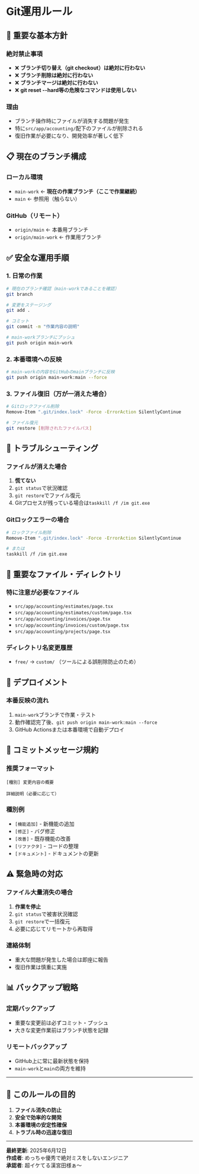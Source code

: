 # Git運用ルール

## 🚨 重要な基本方針

### **絶対禁止事項**
- ❌ **ブランチ切り替え（git checkout）は絶対に行わない**
- ❌ **ブランチ削除は絶対に行わない**
- ❌ **ブランチマージは絶対に行わない**
- ❌ **git reset --hard等の危険なコマンドは使用しない**

### **理由**
- ブランチ操作時にファイルが消失する問題が発生
- 特に`src/app/accounting/`配下のファイルが削除される
- 復旧作業が必要になり、開発効率が著しく低下

## 📋 現在のブランチ構成

### **ローカル環境**
- `main-work` ← **現在の作業ブランチ（ここで作業継続）**
- `main` ← 参照用（触らない）

### **GitHub（リモート）**
- `origin/main` ← 本番用ブランチ
- `origin/main-work` ← 作業用ブランチ

## ✅ 安全な運用手順

### **1. 日常の作業**
```bash
# 現在のブランチ確認（main-workであることを確認）
git branch

# 変更をステージング
git add .

# コミット
git commit -m "作業内容の説明"

# main-workブランチにプッシュ
git push origin main-work
```

### **2. 本番環境への反映**
```bash
# main-workの内容をGitHubのmainブランチに反映
git push origin main-work:main --force
```

### **3. ファイル復旧（万が一消えた場合）**
```bash
# Gitロックファイル削除
Remove-Item ".git/index.lock" -Force -ErrorAction SilentlyContinue

# ファイル復元
git restore [削除されたファイルパス]
```

## 🔧 トラブルシューティング

### **ファイルが消えた場合**
1. **慌てない**
2. `git status`で状況確認
3. `git restore`でファイル復元
4. Gitプロセスが残っている場合は`taskkill /f /im git.exe`

### **Gitロックエラーの場合**
```bash
# ロックファイル削除
Remove-Item ".git/index.lock" -Force -ErrorAction SilentlyContinue

# または
taskkill /f /im git.exe
```

## 📁 重要なファイル・ディレクトリ

### **特に注意が必要なファイル**
- `src/app/accounting/estimates/page.tsx`
- `src/app/accounting/estimates/custom/page.tsx`
- `src/app/accounting/invoices/page.tsx`
- `src/app/accounting/invoices/custom/page.tsx`
- `src/app/accounting/projects/page.tsx`

### **ディレクトリ名変更履歴**
- `free/` → `custom/` （ツールによる誤削除防止のため）

## 🚀 デプロイメント

### **本番反映の流れ**
1. `main-work`ブランチで作業・テスト
2. 動作確認完了後、`git push origin main-work:main --force`
3. GitHub Actionsまたは本番環境で自動デプロイ

## 📝 コミットメッセージ規約

### **推奨フォーマット**
```
[種別] 変更内容の概要

詳細説明（必要に応じて）
```

### **種別例**
- `[機能追加]` - 新機能の追加
- `[修正]` - バグ修正
- `[改善]` - 既存機能の改善
- `[リファクタ]` - コードの整理
- `[ドキュメント]` - ドキュメントの更新

## ⚠️ 緊急時の対応

### **ファイル大量消失の場合**
1. **作業を停止**
2. `git status`で被害状況確認
3. `git restore`で一括復元
4. 必要に応じてリモートから再取得

### **連絡体制**
- 重大な問題が発生した場合は即座に報告
- 復旧作業は慎重に実施

## 📊 バックアップ戦略

### **定期バックアップ**
- 重要な変更前は必ずコミット・プッシュ
- 大きな変更作業前はブランチ状態を記録

### **リモートバックアップ**
- GitHub上に常に最新状態を保持
- `main-work`と`main`の両方を維持

---

## 🎯 このルールの目的

1. **ファイル消失の防止**
2. **安全で効率的な開発**
3. **本番環境の安定性確保**
4. **トラブル時の迅速な復旧**

---

**最終更新**: 2025年6月12日  
**作成者**: めっちゃ優秀で絶対ミスをしないエンジニア  
**承認者**: 超イケてる漢宮田様ぁ～ 